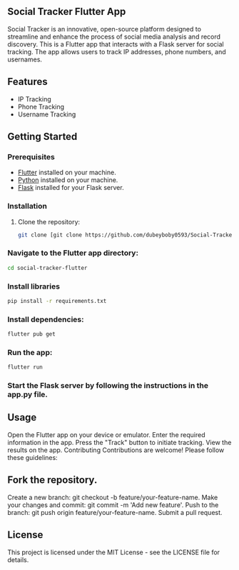 ## Social Tracker Flutter App
Social Tracker is an innovative, open-source platform designed to streamline and enhance the process of social media analysis and record discovery.
This is a Flutter app that interacts with a Flask server for social tracking. The app allows users to track IP addresses, phone numbers, and usernames.

## Features

- IP Tracking
- Phone Tracking
- Username Tracking

## Getting Started

### Prerequisites

- [Flutter](https://flutter.dev/) installed on your machine.
- [Python](https://www.python.org/) installed on your machine.
- [Flask](https://flask.palletsprojects.com/en/2.0.x/) installed for your Flask server.

### Installation

1. Clone the repository:

   ```bash
   git clone [git clone https://github.com/dubeyboby0593/Social-Tracker.git]

   ```
### Navigate to the Flutter app directory:
```bash
cd social-tracker-flutter
```
### Install libraries
```bash
pip install -r requirements.txt
```
### Install dependencies:
```bash
flutter pub get
```
### Run the app:
```bash
flutter run
```
### Start the Flask server by following the instructions in the app.py file.

## Usage
Open the Flutter app on your device or emulator.
Enter the required information in the app.
Press the "Track" button to initiate tracking.
View the results on the app.
Contributing
Contributions are welcome! Please follow these guidelines:

## Fork the repository.
Create a new branch: git checkout -b feature/your-feature-name.
Make your changes and commit: git commit -m 'Add new feature'.
Push to the branch: git push origin feature/your-feature-name.
Submit a pull request.

## License
This project is licensed under the MIT License - see the LICENSE file for details.
